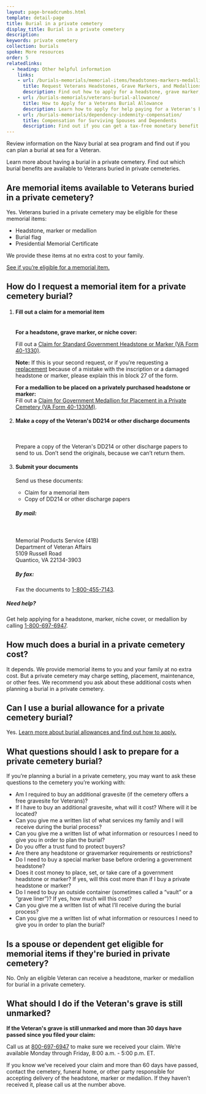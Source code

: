 ```yaml
---
layout: page-breadcrumbs.html
template: detail-page
title: Burial in a private cemetery
display_title: Burial in a private cemetery
description: 
keywords: private cemetery
collection: burials
spoke: More resources
order: 5
relatedlinks:
  - heading: Other helpful information
    links:
    - url: /burials-memorials/memorial-items/headstones-markers-medallions/
      title: Request Veterans Headstones, Grave Markers, and Medallions
      description: Find out how to apply for a headstone, grave marker, or medallion to honor a Veteran or eligible family member.
    - url: /burials-memorials/veterans-burial-allowance/
      title: How to Apply for a Veterans Burial Allowance
      description: Learn how to apply for help paying for a Veteran's burial and funeral costs.
    - url: /burials-memorials/dependency-indemnity-compensation/
      title: Compensation for Surviving Spouses and Dependents
      description: Find out if you can get a tax-free monetary benefit called Dependency and Indemnity Compensation (DIC).
---
```


<div class="va-introtext">
Review information on the Navy burial at sea program and find out if you can plan a burial at sea for a Veteran.  
</div>

Learn more about having a burial in a private cemetery. Find out which burial benefits are available to Veterans buried in private cemeteries. 

## Are memorial items available to Veterans buried in a private cemetery?

Yes. Veterans buried in a private cemetery may be eligible for these memorial items:


- Headstone, marker or medallion
- Burial flag
- Presidential Memorial Certificate

We provide these items at no extra cost to your family.

[See if you’re eligible for a memorial item.](/burials-memorials/memorial-items/headstones-markers-medallions/)

## How do I request a memorial item for a private cemetery burial?

<ol class="process">
<li class="process-step list-one">

#### Fill out a claim for a memorial item
<br>
<b>For a headstone, grave marker, or niche cover:</b>
<br>

Fill out a [Claim for Standard Government Headstone or Marker (VA Form 40-1330)](https://www.va.gov/vaforms/va/pdf/VA40-1330.pdf).

<b>Note:</b> If this is your second request, or if you’re requesting a [replacement](https://www.cem.va.gov/cem/hmm/replacements.asp) because of a mistake with the inscription or a damaged headstone or marker, please explain this in block 27 of the form.

**For a medallion to be placed on a privately purchased headstone or marker:** <br>
Fill out a [Claim for Government Medallion for Placement in a Private Cemetery (VA Form 40-1330M)](https://www.va.gov/vaforms/va/pdf/VA40-1330M.pdf). 


 </li>

 <li class="process-step list-two">

#### Make a copy of the Veteran's DD214 or other discharge documents
<br> 

Prepare a copy of the Veteran's DD214 or other discharge papers to send to us. Don’t send the originals, because we can’t return them.

 </li>
 
 <li class="process-step list-three">
 
 #### Submit your documents
 Send us these documents:
 <br>
 - Claim for a memorial item
 - Copy of DD214 or other discharge papers
 
 ##### By mail: 
 <br>
 <p class="va-address-block">
    Memorial Products Service (41B)<br>
    Department of Veteran Affairs<br>
    5109 Russell Road<br>
    Quantico, VA 22134-3903<br>
</p>

##### By fax:

Fax the documents to <a href="tel:+18004557143">1-800-455-7143</a>.
 
 </li>
</ol>

##### Need help?

Get help applying for a headstone, marker, niche cover, or medallion by calling <a href="tel:+8006976947">1-800-697-6947</a>.


## How much does a burial in a private cemetery cost? 

It depends. We provide memorial items to you and your family at no extra cost. But a private cemetery may charge setting, placement, maintenance, or other fees. We recommend you ask about these additional costs when planning a burial in a private cemetery. 

## Can I use a burial allowance for a private cemetery burial? 

Yes. [Learn more about burial allowances and find out how to apply.](https://www.va.gov/burials-memorials/veterans-burial-allowance/)


## What questions should I ask to prepare for a private cemetery burial? 

If you’re planning a burial in a private cemetery, you may want to ask these questions to the cemetery you’re working with:
<br>

- Am I required to buy an additional gravesite (if the cemetery offers a free gravesite for Veterans)?
- If I have to buy an additional gravesite, what will it cost? Where will it be located?
- Can you give me a written list of what services my family and I will receive during the burial process?  
- Can you give me a written list of what information or resources I need to give you in order to plan the burial? 
- Do you offer a trust fund to protect buyers? 
- Are there any headstone or gravemarker requirements or restrictions?
- Do I need to buy a special marker base before ordering a government headstone?
- Does it cost money to place, set, or take care of a government headstone or marker? If yes, will this cost more than if I buy a private headstone or marker?
- Do I need to buy an outside container (sometimes called a “vault” or a “grave liner”)? If yes, how much will this cost?
- Can you give me a written list of what I’ll receive during the burial process?  
- Can you give me a written list of what information or resources I need to give you in order to plan the burial? 


## Is a spouse or dependent get eligible for memorial items if they're buried in private cemetery?

No. Only an eligible Veteran can receive a headstone, marker or medallion for burial in a private cemetery. 

## What should I do if the Veteran's grave is still unmarked?

**If the Veteran's grave is still unmarked and more than 30 days have passed since you filed your claim:**

Call us at <a href="tel:+18006976947">800-697-6947</a> to make sure we received your claim. We’re available Monday through Friday, 8:00 a.m. - 5:00 p.m. ET. <br>

If you know we’ve received your claim and more than 60 days have passed, contact the cemetery, funeral home, or other party responsible for accepting delivery of the headstone, marker or medallion. If they haven’t received it, please call us at the number above.








